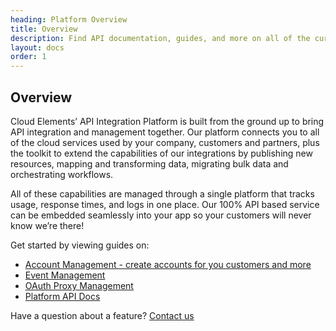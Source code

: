 ```yaml
---
heading: Platform Overview
title: Overview
description: Find API documentation, guides, and more on all of the currently supported Platform features.
layout: docs
order: 1
---
```


## Overview

Cloud Elements’ API Integration Platform is built from the ground up to bring API integration and management together. Our platform connects you to all of the cloud services used by your company, customers and partners, plus the toolkit to extend the capabilities of our integrations by publishing new resources, mapping and transforming data, migrating bulk data and orchestrating workflows.

All of these capabilities are managed through a single platform that tracks usage, response times, and logs in one place. Our 100% API based service can be embedded seamlessly into your app so your customers will never know we’re there!

Get started by viewing guides on:

* [Account Management - create accounts for you customers and more](/docs/platform/accounts/account-management.html)
* [Event Management](event-management.html)
* [OAuth Proxy Management](oauth-proxy.html)
* [Platform API Docs](platform-docs.html)

Have a question about a feature? [Contact us](mailto:support@cloud-elements.com)

